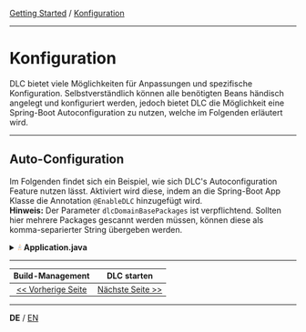 [Getting Started](../index_de.md) / [Konfiguration](configuration_de.md)

---

# Konfiguration

DLC bietet viele Möglichkeiten für Anpassungen und spezifische Konfiguration. Selbstverständlich können
alle benötigten Beans händisch angelegt und konfiguriert werden, jedoch bietet DLC die Möglichkeit 
eine Spring-Boot Autoconfiguration zu nutzen, welche im Folgenden erläutert wird.

---

## Auto-Configuration
Im Folgenden findet sich ein Beispiel, wie sich DLC's Autoconfiguration Feature nutzen lässt.
Aktiviert wird diese, indem an die Spring-Boot App Klasse die Annotation `@EnableDLC` hinzugefügt wird.
<br/>
**Hinweis:** Der Parameter `dlcDomainBasePackages` ist verpflichtend. 
Sollten hier mehrere Packages gescannt werden müssen, können diese als komma-separierter String übergeben werden.

<details>
<summary><img style="height: 12px" src="../../icons/java.svg" alt="java"> <b>Application.java</b></summary>

```java
@SpringBootApplication
@EnableDlc(dlcDomainBasePackages = "com.example.domain")
public class Application {
    public static void main(String[] args) {
        SpringApplication.run(Application.class, args);
    }
}
```
</details>

---

|             **Build-Management**             |              **DLC starten**              |
|:--------------------------------------------:|:-----------------------------------------:|
| [<< Vorherige Seite](build_management_de.md) | [Nächste Seite >>](run_application_de.md) |

---

**DE** / [EN](../../english/guides/configuration_en.md)
